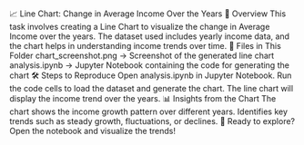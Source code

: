 📈 Line Chart: Change in Average Income Over the Years
📌 Overview
This task involves creating a Line Chart to visualize the change in Average Income over the years. The dataset used includes yearly income data, and the chart helps in understanding income trends over time.
📂 Files in This Folder
chart_screenshot.png → Screenshot of the generated line chart
analysis.ipynb → Jupyter Notebook containing the code for generating the chart
🛠️ Steps to Reproduce
Open analysis.ipynb in Jupyter Notebook.
Run the code cells to load the dataset and generate the chart.
The line chart will display the income trend over the years.
📊 Insights from the Chart
The chart shows the income growth pattern over different years.
Identifies key trends such as steady growth, fluctuations, or declines.
🚀 Ready to explore? Open the notebook and visualize the trends!
